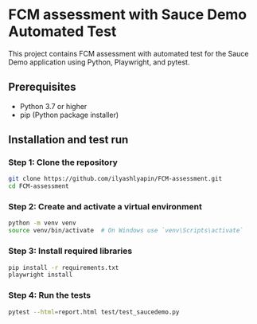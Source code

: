 # FCM assessment with Sauce Demo Automated Test

This project contains FCM assessment with automated test for the Sauce Demo application using Python, Playwright, and pytest.

## Prerequisites

- Python 3.7 or higher
- pip (Python package installer)

## Installation and test run

### Step 1: Clone the repository

```sh
git clone https://github.com/ilyashlyapin/FCM-assessment.git
cd FCM-assessment
```

### Step 2: Create and activate a virtual environment

```sh
python -m venv venv
source venv/bin/activate  # On Windows use `venv\Scripts\activate`
```

### Step 3: Install required libraries

```sh
pip install -r requirements.txt
playwright install
```

### Step 4: Run the tests

```sh
pytest --html=report.html test/test_saucedemo.py
```
